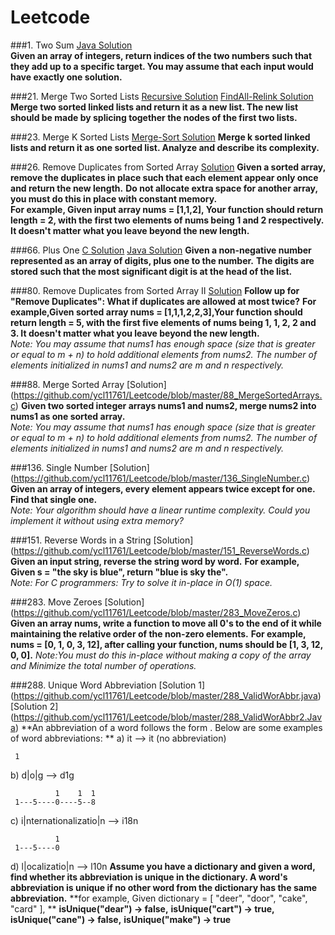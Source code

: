 # Leetcode
###1. Two Sum [Java Solution](https://github.com/ycl11761/Leetcode/blob/master/1_TwoSum.java)         
**Given an array of integers, return indices of the two numbers such that they add up to a specific target. You may assume that each input would have exactly one solution.**

###21. Merge Two Sorted Lists [Recursive Solution](https://github.com/ycl11761/Leetcode/blob/master/21_MergeSortedLists.c)   [FindAll-Relink Solution](https://github.com/ycl11761/Leetcode/blob/master/21_MergeSortedLists2.c)      
**Merge two sorted linked lists and return it as a new list. The new list should be made by splicing together the nodes of the first two lists.**                                      

###23. Merge K Sorted Lists [Merge-Sort Solution](https://github.com/ycl11761/Leetcode/blob/master/23_MergeKSortedLists.c)
**Merge k sorted linked lists and return it as one sorted list. Analyze and describe its complexity.**

###26. Remove Duplicates from Sorted Array [Solution](https://github.com/ycl11761/Leetcode/blob/master/26_RemoveDuplicates.c) 
**Given a sorted array, remove the duplicates in place such that each element appear only once and return the new length.**
**Do not allocate extra space for another array, you must do this in place with constant memory.**                         
**For example, Given input array nums = [1,1,2], Your function should return length = 2, with the first two elements of nums being 1 and 2 respectively. It doesn't matter what you leave beyond the new length.**        

###66. Plus One [C Solution](https://github.com/ycl11761/Leetcode/blob/master/66_PlusOne.c)        [Java Solution](https://github.com/ycl11761/Leetcode/blob/master/66_PlusOne.java)
**Given a non-negative number represented as an array of digits, plus one to the number.**                                    **The digits are stored such that the most significant digit is at the head of the list.**                            

###80. Remove Duplicates from Sorted Array II [Solution](https://github.com/ycl11761/Leetcode/blob/master/80_RemoveDuplicatesII.c)
**Follow up for "Remove Duplicates": What if duplicates are allowed at most twice?**
**For example,Given sorted array nums = [1,1,1,2,2,3],Your function should return length = 5, with the first five elements of nums being 1, 1, 2, 2 and 3. It doesn't matter what you leave beyond the new length.**                              
*Note: You may assume that nums1 has enough space (size that is greater or equal to m + n) to hold additional elements from nums2. The number of elements initialized in nums1 and nums2 are m and n respectively.*  

###88. Merge Sorted Array [Solution] (https://github.com/ycl11761/Leetcode/blob/master/88_MergeSortedArrays.c)
**Given two sorted integer arrays nums1 and nums2, merge nums2 into nums1 as one sorted array.**                              
*Note: You may assume that nums1 has enough space (size that is greater or equal to m + n) to hold additional elements from nums2. The number of elements initialized in nums1 and nums2 are m and n respectively.*  

###136. Single Number [Solution] (https://github.com/ycl11761/Leetcode/blob/master/136_SingleNumber.c)
**Given an array of integers, every element appears twice except for one. Find that single one.**                   
*Note: Your algorithm should have a linear runtime complexity. Could you implement it without using extra memory?*            

###151. Reverse Words in a String [Solution] (https://github.com/ycl11761/Leetcode/blob/master/151_ReverseWords.c)
**Given an input string, reverse the string word by word.**                                                                   **For example, Given s = "the sky is blue", return "blue is sky the".**  
*Note: For C programmers: Try to solve it in-place in O(1) space.*      

###283. Move Zeroes [Solution] (https://github.com/ycl11761/Leetcode/blob/master/283_MoveZeros.c)
**Given an array nums, write a function to move all 0's to the end of it while maintaining the relative order of the non-zero elements.**
**For example, nums = [0, 1, 0, 3, 12], after calling your function, nums should be [1, 3, 12, 0, 0].**
*Note:You must do this in-place without making a copy of the array and Minimize the total number of operations.* 

###288. Unique Word Abbreviation [Solution 1] (https://github.com/ycl11761/Leetcode/blob/master/288_ValidWorAbbr.java) [Solution 2] (https://github.com/ycl11761/Leetcode/blob/master/288_ValidWorAbbr2.Java)
**An abbreviation of a word follows the form <first letter><number><last letter>. Below are some examples of word abbreviations: **
a) it                      --> it    (no abbreviation)

     1
b) d|o|g                   --> d1g

              1    1  1
     1---5----0----5--8
c) i|nternationalizatio|n  --> i18n

              1
     1---5----0
d) l|ocalizatio|n          --> l10n
**Assume you have a dictionary and given a word, find whether its abbreviation is unique in the dictionary. A word's abbreviation is unique if no other word from the dictionary has the same abbreviation.**
**for example, Given dictionary = [ "deer", "door", "cake", "card" ], **
**isUnique("dear") -> false,**
**isUnique("cart") -> true,**
**isUnique("cane") -> false,**
**isUnique("make") -> true**
